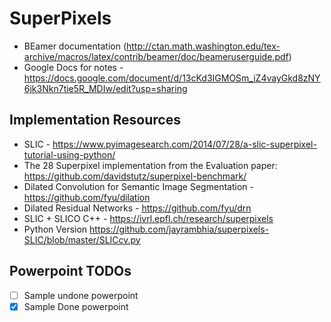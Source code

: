 # SuperPixels
* BEamer documentation (http://ctan.math.washington.edu/tex-archive/macros/latex/contrib/beamer/doc/beameruserguide.pdf)
* Google Docs for notes - https://docs.google.com/document/d/13cKd3IGMOSm_iZ4vayGkd8zNY6jk3Nkn7tie5R_MDIw/edit?usp=sharing 
## Implementation Resources
* SLIC - https://www.pyimagesearch.com/2014/07/28/a-slic-superpixel-tutorial-using-python/
* The 28 Superpixel implementation from the Evaluation paper: https://github.com/davidstutz/superpixel-benchmark/
* Dilated Convolution for Semantic Image Segmentation - https://github.com/fyu/dilation
* Dilated Residual Networks - https://github.com/fyu/drn
* SLIC + SLICO C++ - https://ivrl.epfl.ch/research/superpixels
* Python Version https://github.com/jayrambhia/superpixels-SLIC/blob/master/SLICcv.py

## Powerpoint TODOs
- [ ] Sample undone powerpoint
- [x] Sample Done powerpoint
